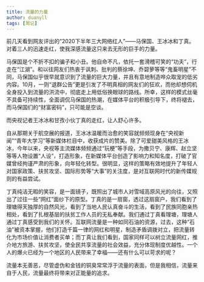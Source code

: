 ```yaml
---
title: 流量的力量
author: duanyll
tags: [周记]
---
```


前几天看到网友评出的“2020下半年三大网络红人”——马保国、王冰冰和丁真。对着三人的迅速走红，使我深感流量这只来去无形的巨手的力量。

马保国是个不折不扣的骗子和小丑。他自命不凡，依托一套滑稽可笑的“功夫”，行走在“江湖”。和以往网友们热衷于讽刺、批判的蔡徐坤、乔碧萝等等“鬼畜明星”不同，马保国似乎很早就意识到了流量的巨大力量，并且有意地制造哗众取宠的低劣内容。10月，一则“退群公告”更是引发了不明真相的网友们的狂欢，而他却想伺机全身投入到流量的洪流中，彻底走上用低俗换眼球的路线。所幸，这样的模式丝毫不具备可持续性，全面调侃马保国的热潮，在媒体平台的积极引导下，终将褪去，而马保国们的“财富密码”，只可能是空谈。

而央视记者王冰冰和甘孜小伙丁真的走红，让人舒心许多。

自从那期关于航空展的报道，王冰冰温暖而治愈的笑容就频频现身在“央视新闻”“青年大学习”等新媒体栏目中，收获成片的赞美。除了可爱甜美风格的王冰冰，今年以来，央视等主流媒体频频通过“玩梗”等手段，为撒贝宁、康辉、赵立坚等等人物设置“人设”，打造形象，在新媒体平台创造了影响力和知名度，打破了官媒曾经拘谨严肃的形象，向年轻化转型。很明显，这样的策略有效地提升了年轻人对国家政策、扶贫攻坚、国际形势等“大事”的关注度，是对互联网时代的新传媒规则的有益尝试。

丁真纯洁无暇的笑容，是一面镜子，既照出了城市人对雪域高原风光的向往，又照出了过往一些“网红”面纱下的原型。丁真的是一扇窗，透过这扇窗户，我们看到了理塘得天独厚的自然风光，看到了当地人民认真奋斗的生活，看到了民族同胞亲热相处，看到了扎根基层的扶贫工作人员的无私奉献。我们通过丁真看理塘，理塘人通过丁真感受到我们的关怀。互联网流量是一种如同石油的资源，过去，这种“石油”被资本掌握，他们打造千篇一律的网红和明星，制造矛盾调拨对立，把流量转化为市场价值让消费者买单；而丁真让我们看到，国家同样可以树立流量网红，推介地方旅游、扶贫攻坚，使全民共享流量的社会效益，充分体现制度优越性。一个人的爆火已经为一个地区的人民带来了幸福——还有什么可以苛求的呢？

流量本无善恶，尽管虚伪和金钱的铜臭常常浮于流量的表面，但是我相信，流量来自于人民，流量最终将带来对正能量的追求。
